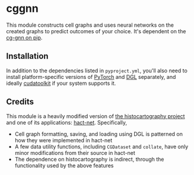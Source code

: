 # cggnn

This module constructs cell graphs and uses neural networks on the created graphs to predict outcomes of your choice. It's dependent on the [cg-gnn on pip](https://github.com/CarlinLiao/cg-gnn).

## Installation

In addition to the dependencies listed in `pyproject.yml`, you'll also need to install platform-specific versions of [PyTorch](https://pytorch.org/get-started/locally/) and [DGL](https://www.dgl.ai/pages/start.html) separately, and ideally [cudatoolkit](https://anaconda.org/nvidia/cudatoolkit) if your system supports it.

## Credits

This module is a heavily modified version of [the histocartography project](https://github.com/BiomedSciAI/histocartography) and one of its applications: [hact-net](https://github.com/histocartography/hact-net). Specifically,

* Cell graph formatting, saving, and loading using DGL is patterned on how they were implemented in hact-net
* A few data utility functions, including `CGDataset` and `collate`, have only minor modifications from their source in hact-net
* The dependence on histocartography is indirect, through the functionality used by the above features

